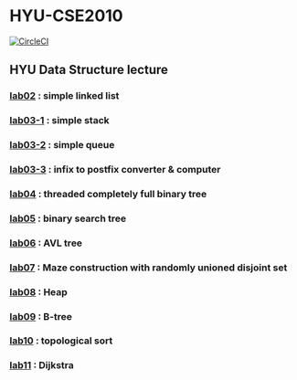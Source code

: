 # HYU-CSE2010
[![CircleCI](https://circleci.com/gh/doras/HYU-CSE2010.svg?style=svg)](https://circleci.com/gh/doras/HYU-CSE2010)

## HYU Data Structure lecture

### [lab02](./lab2/p2.c) : simple linked list
### [lab03-1](./lab3-1/p3-1.c) : simple stack
### [lab03-2](./lab3-2/p3-2.c) : simple queue
### [lab03-3](./lab3-3/p3-3.c) : infix to postfix converter & computer
### [lab04](./lab4/p4.c) : threaded completely full binary tree

### [lab05](./lab5/p5.c) : binary search tree
### [lab06](./lab6/p6.c) : AVL tree
### [lab07](./lab7/p7.c) : Maze construction with randomly unioned disjoint set
### [lab08](./lab8/p8.c) : Heap
### [lab09](./lab9/p9.c) : B-tree
### [lab10](./lab10/p10.c) : topological sort
### [lab11](./lab11/p11.c) : Dijkstra